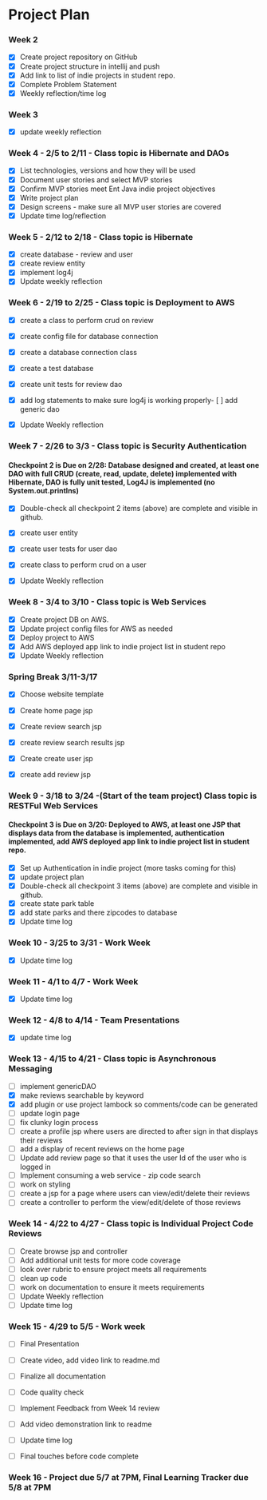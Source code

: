 # Project Plan

### Week 2

- [X] Create project repository on GitHub
- [X] Create project structure in intellij and push
- [X] Add link to list of indie projects in student repo.
- [X] Complete Problem Statement
- [X] Weekly reflection/time log

### Week 3

- [x] update weekly reflection


### Week 4 - 2/5 to 2/11 - Class topic is Hibernate and DAOs


- [X] List technologies, versions and how they will be used
- [X] Document user stories and select MVP stories
- [x] Confirm MVP stories meet Ent Java indie project objectives
- [x] Write project plan
- [x] Design screens - make sure all MVP user stories are covered
- [x] Update time log/reflection 
 
### Week 5 - 2/12 to 2/18 - Class topic is Hibernate

- [x] create database - review and user 
- [x] create review entity
- [x] implement log4j
- [x] Update weekly reflection

### Week 6 - 2/19 to 2/25 - Class topic is Deployment to AWS

- [x] create a class to perform crud on review
- [x] create config file for database connection
- [x] create a database connection class
- [x] create a test database
- [x] create unit tests for review dao
- [x] add log statements to make sure log4j is working properly- [ ] add generic dao
- [x] Update Weekly reflection


### Week 7 - 2/26 to 3/3 - Class topic is Security Authentication
#### Checkpoint 2 is Due on 2/28: Database designed and created, at least one DAO with full CRUD (create, read, update, delete) implemented with Hibernate, DAO is fully unit tested, Log4J is implemented (no System.out.printlns)

- [x] Double-check all checkpoint 2 items (above) are complete and visible in github.
- [x] create user entity
- [x] create user tests for user dao
- [x] create class to perform crud on a user
- [x] Update Weekly reflection


### Week 8 - 3/4 to 3/10 - Class topic is Web Services

- [x] Create project DB on AWS.
- [x] Update project config files for AWS as needed
- [x] Deploy project to AWS
- [x] Add AWS deployed app link to indie project list in student repo
- [x] Update Weekly reflection

### Spring Break 3/11-3/17

- [x] Choose website template
- [x] Create home page jsp
- [x] Create review search jsp
- [x] create review search results jsp
- [x] Create create user jsp
- [x] create add review jsp


### Week 9 - 3/18 to 3/24 -(Start of the team project) Class topic is RESTFul Web Services
 #### Checkpoint 3 is Due on 3/20: Deployed to AWS, at least one JSP that displays data from the database is implemented, authentication implemented, add AWS deployed app link to indie project list in student repo.

- [x] Set up Authentication in indie project (more tasks coming for this)
- [x] update project plan
- [x] Double-check all checkpoint 3 items (above) are complete and visible in github.
- [x] create state park table 
- [x] add state parks and there zipcodes to database
- [x] Update time log

### Week 10 - 3/25 to 3/31 - Work Week

- [x] Update time log

### Week 11 - 4/1 to 4/7 - Work Week

- [x] Update time log

### Week 12 - 4/8 to 4/14 - Team Presentations


- [x] update time log

### Week 13 - 4/15 to 4/21 - Class topic is Asynchronous Messaging
- [ ] implement genericDAO
- [X] make reviews searchable by keyword
- [x] add plugin  or use project lambock so comments/code can be generated
- [ ] update login page
- [ ] fix clunky login process
- [ ] create a profile jsp where users are directed to after sign in that displays their reviews
- [ ] add a display of recent reviews on the home page
- [ ] Update add review page so that it uses the user Id of the user who is logged in
- [ ] Implement consuming a web service - zip code search
- [ ] work on styling
- [ ] create a jsp for a page where users can view/edit/delete their reviews
- [ ] create a controller to perform the view/edit/delete of those reviews

### Week 14 - 4/22 to 4/27 - Class topic is Individual Project Code Reviews

- [ ] Create browse jsp and controller
- [ ] Add additional unit tests for more code coverage
- [ ] look over rubric to ensure project meets all requirements
- [ ] clean up code
- [ ] work on documentation to ensure it meets requirements
- [ ] Update Weekly reflection
- [ ] Update time log

### Week 15 - 4/29 to 5/5 - Work week
- [ ] Final Presentation
- [ ] Create video, add video link to readme.md
- [ ] Finalize all documentation
- [ ] Code quality check
- [ ] Implement Feedback from Week 14 review
- [ ] Add video demonstration link to readme
- [ ] Update time log
- [ ] Final touches before code complete


### Week 16 - Project due 5/7 at 7PM, Final Learning Tracker due 5/8 at 7PM
